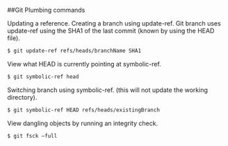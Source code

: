 ##Git Plumbing commands

Updating a reference. Creating a branch using update-ref. Git branch uses update-ref using the SHA1 of the last commit (known by using the HEAD file).

```bash
$ git update-ref refs/heads/branchName SHA1
```

View what HEAD is currently pointing at symbolic-ref.

```bash
$ git symbolic-ref head
```

Switching branch using symbolic-ref. (this will not update the working directory).

```bash
$ git symbolic-ref HEAD refs/heads/existingBranch
```

View dangling objects by running an integrity check.

```bash
$ git fsck —full
```